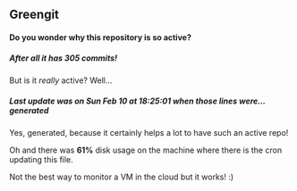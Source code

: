 ## Greengit

#### Do you wonder why this repository is so active?

##### After all it has 305 commits!

But is it *really* active? Well...

##### Last update was on Sun Feb 10 at 18:25:01 when those lines were... generated

Yes, generated, because it certainly helps a lot to have such an active repo!

Oh and there was **61%** disk usage on the machine
where there is the cron updating this file.

Not the best way to monitor a VM in the cloud but it works! :)
